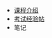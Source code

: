 - [课程介绍](docs/课内笔记/实训&实验/软件系统分析与设计综合训练/README.md)
- [考试经验帖](docs/课内笔记/实训&实验/软件系统分析与设计综合训练/考试经验帖.md)
- 笔记